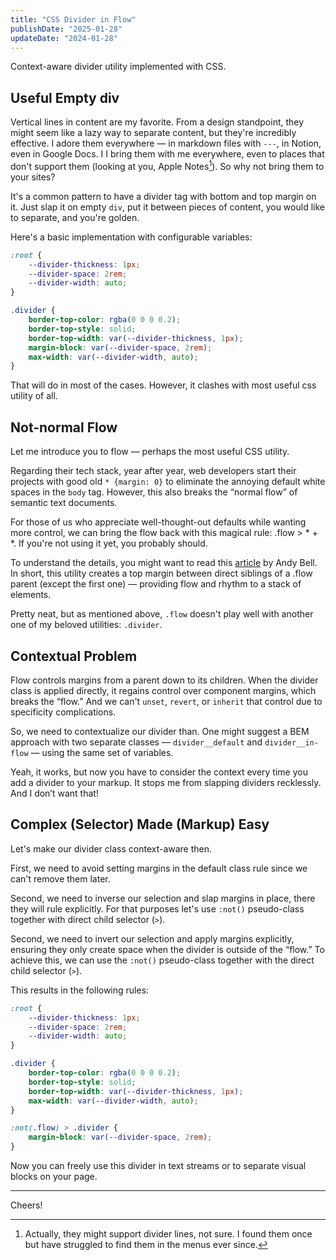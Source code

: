 ```yaml
---
title: "CSS Divider in Flow"
publishDate: "2025-01-28"
updateDate: "2024-01-28"
---
```


Context-aware divider utility implemented with CSS.

## Useful Empty div

Vertical lines in content are my favorite. From a design standpoint, they might seem like a lazy way to separate content, but they're incredibly effective. I adore them everywhere — in markdown files with `---`, in Notion, even in Google Docs. I I bring them with me everywhere, even to places that don't support them (looking at you, Apple Notes[^apple-notes]). So why not bring them to your sites?

[^apple-notes]: Actually, they might support divider lines, not sure. I found them once but have struggled to find them in the menus ever since.

It's a common pattern to have a divider tag with bottom and top margin on it. Just slap it on empty `div`, put it between pieces of content, you would like to separate, and you're golden. 

Here's a basic implementation with configurable variables:

```css
:root {
	--divider-thickness: 1px;
	--divider-space: 2rem;
	--divider-width: auto;
}

.divider {
	border-top-color: rgba(0 0 0 0.2);
	border-top-style: solid;
	border-top-width: var(--divider-thickness, 1px);
	margin-block: var(--divider-space, 2rem);
	max-width: var(--divider-width, auto);
}
```

That will do in most of the cases. However, it clashes with most useful css utility of all.

## Not-normal Flow

Let me introduce you to flow — perhaps the most useful CSS utility.

Regarding their tech stack, year after year, web developers start their projects with good old `* {margin: 0}` to eliminate the annoying default white spaces in the `body` tag. However, this also breaks the “normal flow” of semantic text documents.

For those of us who appreciate well-thought-out defaults while wanting more control, we can bring the flow back with this magical rule: .flow > * + *. If you're not using it yet, you probably should.

To understand the details, you might want to read this [article](https://piccalil.li/blog/flow-utility/) by Andy Bell. In short, this utility creates a top margin between direct siblings of a .flow parent (except the first one) — providing flow and rhythm to a stack of elements.

Pretty neat, but as mentioned above, `.flow` doesn't play well with another one of my beloved utilities: `.divider`.

## Contextual Problem

Flow controls margins from a parent down to its children. When the divider class is applied directly, it regains control over component margins, which breaks the “flow.” And we can't `unset`, `revert`, or `inherit` that control due to specificity complications.

So, we need to contextualize our divider than. One might suggest a BEM approach with two separate classes — `divider__default` and `divider__in-flow` — using the same set of variables.

Yeah, it works, but now you have to consider the context every time you add a divider to your markup. It stops me from slapping dividers recklessly. And I don’t want that!

## Complex (Selector) Made (Markup) Easy

Let's make our divider class context-aware then.

First, we need to avoid setting margins in the default class rule since we can't remove them later.

Second, we need to inverse our selection and slap margins in place, there they will rule explicitly. For that purposes let's use `:not()` pseudo-class together with direct child selector (`>`).

Second, we need to invert our selection and apply margins explicitly, ensuring they only create space when the divider is outside of the “flow.” To achieve this, we can use the `:not()` pseudo-class together with the direct child selector (`>`).

This results in the following rules:

```css
:root {
	--divider-thickness: 1px;
	--divider-space: 2rem;
	--divider-width: auto;
}

.divider {
	border-top-color: rgba(0 0 0 0.2);
	border-top-style: solid;
	border-top-width: var(--divider-thickness, 1px);
	max-width: var(--divider-width, auto);
}

:not(.flow) > .divider {
	margin-block: var(--divider-space, 2rem);
}
```

Now you can freely use this divider in text streams or to separate visual blocks on your page.

---

Cheers!
